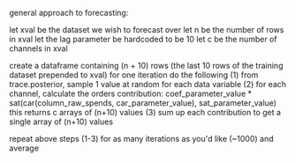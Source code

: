 general approach to forecasting:

let xval be the dataset we wish to forecast over
let n be the number of rows in xval
let the lag parameter be hardcoded to be 10
let c be the number of channels in xval

create a dataframe containing (n + 10) rows (the last 10 rows of the training dataset prepended to xval)
for one iteration do the following
(1) from trace.posterior, sample 1 value at random for each data variable
(2) for each channel, calculate the orders contribution: coef_parameter_value * sat(car(column_raw_spends, car_parameter_value), sat_parameter_value)
    this returns c arrays of (n+10) values
(3) sum up each contribution to get a single array of (n+10) values

repeat above steps (1-3) for as many iterations as you'd like (~1000) and average

